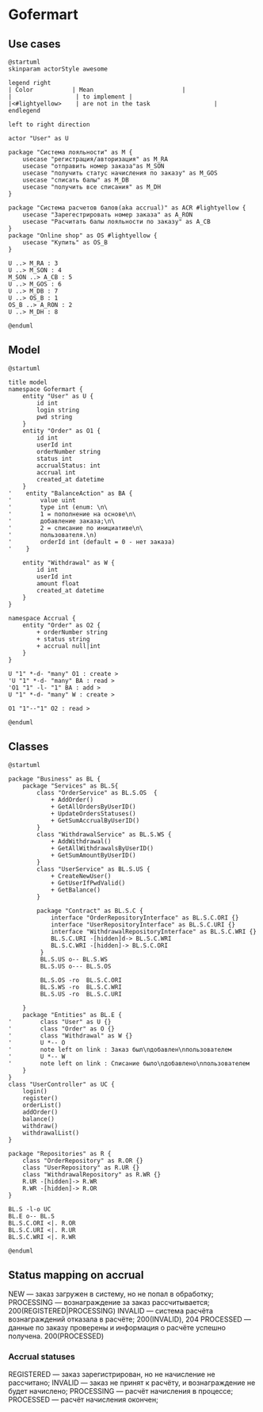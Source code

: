 # Gofermart

## Use cases

```puml
@startuml
skinparam actorStyle awesome

legend right
| Color           | Mean                         |
|                  | to implement |
|<#lightyellow>    | are not in the task                  |
endlegend

left to right direction

actor "User" as U

package "Система лояльности" as M {
    usecase "регистрация/авторизация" as M_RA
    usecase "отправить номер заказа"as M_SON
    usecase "получить статус начисления по заказу" as M_GOS
    usecase "списать балы" as M_DB
    usecase "получить все списания" as M_DH
}

package "Система расчетов балов(aka accrual)" as ACR #lightyellow {
    usecase "Зарегестрировать номер заказа" as A_RON
    usecase "Расчитать балы лояльности по заказу" as A_CB
}
package "Online shop" as OS #lightyellow {
    usecase "Купить" as OS_B
}

U ..> M_RA : 3
U ..> M_SON : 4
M_SON ..> A_CB : 5
U ..> M_GOS : 6
U ..> M_DB : 7
U ..> OS_B : 1
OS_B ..> A_RON : 2
U ..> M_DH : 8

@enduml
```

## Model

```puml
@startuml

title model
namespace Gofermart {
    entity "User" as U {
        id int
        login string
        pwd string
    }
    entity "Order" as O1 {
        id int
        userId int
        orderNumber string
        status int
        accrualStatus: int
        accrual int
        created_at datetime
    }
'    entity "BalanceAction" as BA {
'        value uint
'        type int (enum: \n\
'        1 = пополнение на основе\n\
'        добавление заказа;\n\
'        2 = списание по инициативе\n\
'        пользователя.\n)
'        orderId int (default = 0 - нет заказа)
'    }
    
    entity "Withdrawal" as W {
        id int
        userId int
        amount float
        created_at datetime
    }
}

namespace Accrual {
    entity "Order" as O2 {
        + orderNumber string
        + status string
        + accrual null|int
    }
}

U "1" *-d- "many" O1 : create >
'U "1" *-d- "many" BA : read >
'O1 "1" -l- "1" BA : add >
U "1" *-d- "many" W : create >

O1 "1"--"1" O2 : read >

@enduml
```

## Classes

```puml
@startuml

package "Business" as BL {
    package "Services" as BL.S{
        class "OrderService" as BL.S.OS  {
            + AddOrder()
            + GetAllOrdersByUserID()
            + UpdateOrdersStatuses()
            + GetSumAccrualByUserID()
        }
        class "WithdrawalService" as BL.S.WS {
            + AddWithdrawal()
            + GetAllWithdrawalsByUserID()
            + GetSumAmountByUserID()
        }
        class "UserService" as BL.S.US {
            + CreateNewUser()
            + GetUserIfPwdValid()
            + GetBalance()
        }
        
        package "Contract" as BL.S.C {
            interface "OrderRepositoryInterface" as BL.S.C.ORI {}
            interface "UserRepositoryInterface" as BL.S.C.URI {}
            interface "WithdrawalRepositoryInterface" as BL.S.C.WRI {}
            BL.S.C.URI -[hidden]d-> BL.S.C.WRI
            BL.S.C.WRI -[hidden]-> BL.S.C.ORI
         }
         BL.S.US o-- BL.S.WS
         BL.S.US o--- BL.S.OS
         
         BL.S.OS -ro  BL.S.C.ORI
         BL.S.WS -ro  BL.S.C.WRI
         BL.S.US -ro  BL.S.C.URI
         
    }
    package "Entities" as BL.E {
'        class "User" as U {}
'        class "Order" as O {}
'        class "Withdrawal" as W {}
'        U *-- O 
'        note left on link : Заказ был\nдобавлен\nпользователем
'        U *-- W 
'        note left on link : Списание было\nдобавлено\nпользователем
    }
}
class "UserController" as UC {
    login()
    register()
    orderList()
    addOrder()
    balance()
    withdraw()
    withdrawalList()
}

package "Repositories" as R {
    class "OrderRepository" as R.OR {}
    class "UserRepository" as R.UR {}
    class "WithdrawalRepository" as R.WR {}
    R.UR -[hidden]-> R.WR
    R.WR -[hidden]-> R.OR
}

BL.S -l-o UC
BL.E o-- BL.S
BL.S.C.ORI <|. R.OR 
BL.S.C.URI <|. R.UR 
BL.S.C.WRI <|. R.WR 

@enduml
```

## Status mapping on accrual

NEW — заказ загружен в систему, но не попал в обработку;
PROCESSING — вознаграждение за заказ рассчитывается; 200(REGISTERED|PROCESSING)
INVALID — система расчёта вознаграждений отказала в расчёте; 200(INVALID), 204
PROCESSED — данные по заказу проверены и информация о расчёте успешно получена. 200(PROCESSED) 

### Accrual statuses
REGISTERED — заказ зарегистрирован, но не начисление не рассчитано;
INVALID — заказ не принят к расчёту, и вознаграждение не будет начислено;
PROCESSING — расчёт начисления в процессе;
PROCESSED — расчёт начисления окончен;
